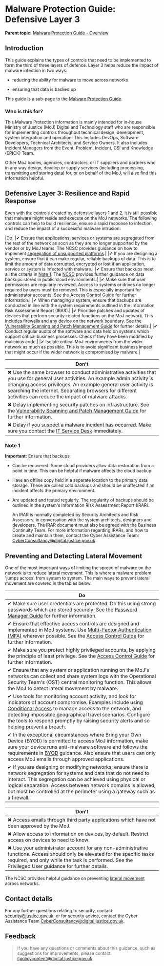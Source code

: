 # Malware Protection Guide: Defensive Layer 3

**Parent topic:** [Malware Protection Guide - Overview](malware-protection-guide-introduction.md)

## Introduction

This guide explains the types of controls that need to be implemented to form the third of three layers of defence. Layer 3 helps reduce the impact of malware infection in two ways:

-   reducing the ability for malware to move across networks

-   ensuring that data is backed up


This guide is a sub-page to the [Malware Protection Guide](malware-protection-guide-introduction.md).

### Who is this for?

This Malware Protection information is mainly intended for in-house Ministry of Justice \(MoJ\) Digital and Technology staff who are responsible for implementing controls throughout technical design, development, system integration and operation. This includes DevOps, Software Developers, Technical Architects, and Service Owners. It also includes Incident Managers from the Event, Problem, Incident, CSI and Knowledge \(EPICK\) Team.

Other MoJ bodies, agencies, contractors, or IT suppliers and partners who in any way design, develop or supply services \(including processing, transmitting and storing data\) for, or on behalf of the MoJ, will also find this information helpful.

## Defensive Layer 3: Resilience and Rapid Response

Even with the controls created by defensive layers 1 and 2, it is still possible that malware might reside and execute on the MoJ networks. The following controls can help to build resilience, ensure a rapid response to infection, and reduce the impact of a successful malware intrusion:

|Do|
|✔ Ensure that applications, services or systems are segregated from the rest of the network as soon as they are no longer supported by the vendor or by MoJ teams. The NCSC provides guidance on how to implement [segregation of unsupported platforms](https://www.ncsc.gov.uk/guidance/obsolete-platforms-security-guidance).|
|✔ If you are designing a system, ensure that it can make regular, reliable backups of data. This is to limit the amount of data corrupted, encrypted or lost if an application, service or system is infected with malware.|
|✔ Ensure that backups meet all the criteria in [Note 1](#note-1). The [NCSC](https://www.ncsc.gov.uk/blog-post/offline-backups-in-an-online-world) provides further guidance on data backups stored in public cloud environments.|
|✔ Make sure that user permissions are regularly reviewed. Access to systems or drives no longer required by users must be removed. This is especially important for administrator accounts. See the [Access Control Guide](access-control-guide.md) for further information.|
|✔ When managing a system, ensure that backups are conducted in line with the system requirements outlined in the Information Risk Assessment Report \(IRAR\).|
|✔ Prioritise patches and updates of devices that perform security-related functions on the MoJ network. This includes firewalls and any device on the network boundary. See the [Vulnerability Scanning and Patch Management Guide](vulnerability-scanning-and-patch-management-guide.md) for further details.|
|✔ Conduct regular audits of the software and data held on systems which support critical business processes. Check if they have been modified by malicious code.|
|✔ Isolate critical MoJ environments from the wider network as much as possible. This is to avoid significant business impact that might occur if the wider network is compromised by malware.|

|Don't|
|-----|
|✖ Use the same browser to conduct administrative activities that you use for general user activities. An example admin activity is changing access privileges. An example general user activity is searching the internet. Separating browsers for different activities can reduce the impact of malware attacks.|
|✖ Delay implementing security patches on infrastructure. See the [Vulnerability Scanning and Patch Management Guide](vulnerability-scanning-and-patch-management-guide.md) for further information.|
|✖ Delay if you suspect a malware incident has occurred. Make sure you contact the [IT Service Desk](#contact-details) immediately.|

### Note 1

**Important:** Ensure that backups:

-   Can be recovered. Some cloud providers allow data restoration from a point in time. This can be helpful if malware affects the cloud backup.
-   Have an offline copy held in a separate location to the primary data storage. These are called cold backups and should be unaffected if an incident affects the primary environment.
-   Are updated and tested regularly. The regularity of backups should be outlined in the system's Information Risk Assessment Report \(IRAR\).

    An IRAR is normally completed by Security Architects and Risk Assessors, in conversation with the system architects, designers and developers. The IRAR document must also be agreed with the Business Continuity Team. For more information regarding IRARs, and how to create and maintain them, contact the Cyber Assistance Team: [CyberConsultancy@digital.justice.gov.uk](mailto:CyberConsultancy@digital.justice.gov.uk).


## Preventing and Detecting Lateral Movement

One of the most important ways of limiting the spread of malware on the network is to reduce lateral movement. This is where a malware problem 'jumps across' from system to system. The main ways to prevent lateral movement are covered in the tables below.

|Do|
|--|
|✔ Make sure user credentials are protected. Do this using strong passwords which are stored securely. See the [Password Manager Guide](password-managers.md) for further information.|
|✔ Ensure that effective access controls are designed and implemented in MoJ systems. Use [Multi-Factor Authentication \(MFA\)](multi-factor-authentication-mfa-guide.md) wherever possible. See the [Access Control Guide](access-control-guide.md) for further information.|
|✔ Make sure you protect highly privileged accounts, by applying the principle of least privilege. See the [Access Control Guide](access-control-guide.md) for further information.|
|✔ Ensure that any system or application running on the MoJ's networks can collect and share system logs with the Operational Security Team's \(OST\) central monitoring function. This allows the MoJ to detect lateral movement by malware.|
|✔ Use tools for monitoring account activity, and look for indicators of account compromise. Examples include using [Conditional Access](https://en.wikipedia.org/wiki/Conditional_access) to manage access to the network, and detecting impossible geographical travel scenarios. Configure the tools to respond promptly by raising security alerts and so helping prevent a breach.|
|✔ In the exceptional circumstances where Bring your Own Device \(BYOD\) is permitted to access MoJ information, make sure your device runs anti-malware software and follows the requirements in [BYOD](personal-devices.md) guidance. Also ensure that users can only access MoJ emails through approved applications.|
|✔ If you are designing or modifying networks, ensure there is network segregation for systems and data that do not need to interact. This segregation can be achieved using physical or logical separation. Access between network domains is allowed, but must be controlled at the perimeter using a gateway such as a firewall.|

|Don't|
|-----|
|✖ Access emails through third party applications which have not been approved by the MoJ.|
|✖ Allow access to information on devices, by default. Restrict access on devices to need to know.|
|✖ Use your administrator account for any non-administrative functions. Access should only be elevated for the specific tasks required, and only while the task is performed. See the Privileged User guidance for further details.|

The NCSC provides helpful guidance on preventing [lateral movement](https://www.ncsc.gov.uk/guidance/preventing-lateral-movement) across networks.

## Contact details

For any further questions relating to security, contact: [security@justice.gov.uk](mailto:security@justice.gov.uk), or for security advice, contact the Cyber Assistance Team [CyberConsultancy@digital.justice.gov.uk](mailto:CyberConsultancy@digital.justice.gov.uk).

## Feedback

> If you have any questions or comments about this guidance, such as suggestions for improvements, please contact: [itpolicycontent@digital.justice.gov.uk](mailto:itpolicycontent@digital.justice.gov.uk).

